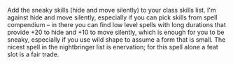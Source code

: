Add the sneaky skills (hide and move silently) to your class skills list. I'm against hide and move silently, especially if you can pick skills from spell compendium – in there you can find low level spells with long durations that provide +20 to hide and +10 to move silently, which is enough for you to be sneaky, especially if you use wild shape to assume a form that is small. The nicest spell in the nightbringer list is enervation; for this spell alone a feat slot is a fair trade.
